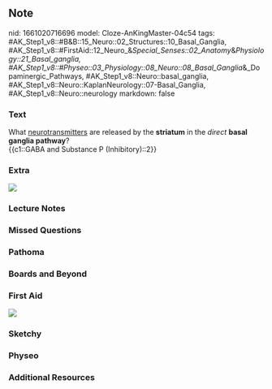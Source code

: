 ## Note
nid: 1661020716696
model: Cloze-AnKingMaster-04c54
tags: #AK_Step1_v8::#B&B::15_Neuro::02_Structures::10_Basal_Ganglia, #AK_Step1_v8::#FirstAid::12_Neuro_&_Special_Senses::02_Anatomy_&_Physiology::21_Basal_ganglia, #AK_Step1_v8::#Physeo::03_Physiology::08_Neuro::08_Basal_Ganglia_&_Dopaminergic_Pathways, #AK_Step1_v8::Neuro::basal_ganglia, #AK_Step1_v8::Neuro::KaplanNeurology::07-Basal_Ganglia, #AK_Step1_v8::Neuro::neurology
markdown: false

### Text
<div>
  What <u>neurotransmitters</u> are released by the <b>striatum</b>
  in the <i>direct</i> <b>basal ganglia pathway</b>?
</div>
<div>
  {{c1::GABA and Substance P (Inhibitory)::2}}
</div>

### Extra
<img src="paste-185143155229116.jpg">

### Lecture Notes


### Missed Questions


### Pathoma


### Boards and Beyond


### First Aid
<img src="tmpL1O8al.png">

### Sketchy


### Physeo


### Additional Resources

